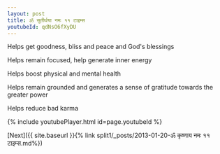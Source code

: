 ```yaml
---
layout: post
title: ॐ सुतीर्थया नमः ११ टाइम्स
youtubeId: qdNsO6fXyDU
---
```

 
 
Helps get goodness, bliss and peace and God's blessings
 
Helps remain focused, help generate inner energy 
 
Helps boost physical and mental health 
 
Helps remain grounded and generates a sense of gratitude towards the greater power 
 
Helps reduce bad karma
 
 
 
 


{% include youtubePlayer.html id=page.youtubeId %}
 
[Next]({{ site.baseurl }}{% link  split1/_posts/2013-01-20-ॐ कृष्णाय नमः ११ टाइम्स.md%})
 
